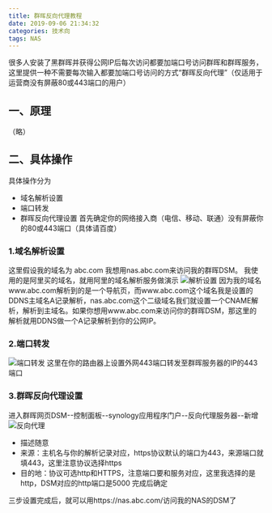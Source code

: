 ```yaml
---
title: 群晖反向代理教程
date: 2019-09-06 21:34:32
categories: 技术向
tags: NAS
---
```

很多人安装了黑群晖并获得公网IP后每次访问都要加端口号访问群晖和群晖服务，这里提供一种不需要每次输入都要加端口号访问的方式“群晖反向代理”（仅适用于运营商没有屏蔽80或443端口的用户）
<!--more-->
## 一、原理
（略）
## 二、具体操作
具体操作分为
+ 域名解析设置
+ 端口转发
+ 群晖反向代理设置
首先确定你的网络接入商（电信、移动、联通）没有屏蔽你的80或443端口（具体请百度）
### 1.域名解析设置
这里假设我的域名为 abc.com 我想用nas.abc.com来访问我的群晖DSM。
我使用的是阿里买的域名，就用阿里的域名解析服务做演示
![解析设置](http://pw9qgbqkb.bkt.clouddn.com/CNAME%E8%AE%BE%E7%BD%AE.png)
因为我的域名www.abc.com解析到的是一个导航页，而www.abc.com这个域名我是设置的DDNS主域名A记录解析，nas.abc.com这个二级域名我们就设置一个CNAME解析，解析到主域名。如果你想用www.abc.com来访问你的群晖DSM，那这里的解析就用DDNS做一个A记录解析到你的公网IP。
### 2.端口转发
![端口转发](http://pw9qgbqkb.bkt.clouddn.com/%E7%AB%AF%E5%8F%A3%E6%98%A0%E5%B0%84.png)
这里在你的路由器上设置外网443端口转发至群晖服务器的IP的443端口
### 3.群晖反向代理设置
进入群晖网页DSM--控制面板--synology应用程序门户--反向代理服务器--新增
![反向代理](http://pw9qgbqkb.bkt.clouddn.com/%E5%8F%8D%E5%90%91%E4%BB%A3%E7%90%86%E8%AE%BE%E7%BD%AE.png)
+ 描述随意
+ 来源：主机名与你的解析记录对应，https协议默认的端口为443，来源端口就填443，这里注意协议选择https
+ 目的地：协议可选http和HTTPS，注意端口要和服务对应，这里我选择的是http，DSM对应的http端口是5000
完成后确定

三步设置完成后，就可以用https://nas.abc.com/访问我的NAS的DSM了